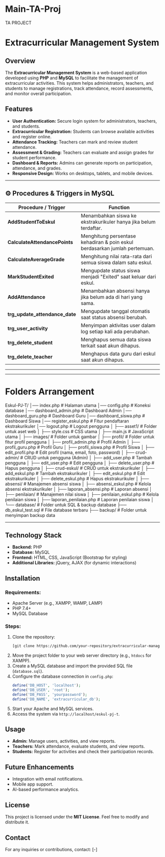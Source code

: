 # Main-TA-Proj
TA PROJECT


# Extracurricular Management System

## Overview
The **Extracurricular Management System** is a web-based application developed using **PHP** and **MySQL** to facilitate the management of extracurricular activities. This system helps administrators, teachers, and students to manage registrations, track attendance, record assessments, and monitor overall participation.

## Features
- **User Authentication:** Secure login system for administrators, teachers, and students.
- **Extracurricular Registration:** Students can browse available activities and register online.
- **Attendance Tracking:** Teachers can mark and review student attendance.
- **Assessment & Grading:** Teachers can evaluate and assign grades for student performance.
- **Dashboard & Reports:** Admins can generate reports on participation, attendance, and grades.
- **Responsive Design:** Works on desktops, tablets, and mobile devices.

---

## ⚙️ Procedures & Triggers in MySQL
| Procedure / Trigger         | Function |
|-----------------------------|-------------------------------------------------------------|
| **AddStudentToEskul**       | Menambahkan siswa ke ekstrakurikuler hanya jika belum terdaftar. |
| **CalculateAttendancePoints** | Menghitung persentase kehadiran & poin eskul berdasarkan jumlah pertemuan. |
| **CalculateAverageGrade**    | Menghitung nilai rata-rata dari semua siswa dalam satu eskul. |
| **MarkStudentExited**       | Mengupdate status siswa menjadi "Exited" saat keluar dari eskul. |
| **AddAttendance**           | Menambahkan absensi hanya jika belum ada di hari yang sama. |
| **trg_update_attendance_date** | Mengupdate tanggal otomatis saat status absensi berubah. |
| **trg_user_activity**       | Menyimpan aktivitas user dalam log setiap kali ada perubahan. |
| **trg_delete_student**      | Menghapus semua data siswa terkait saat akun dihapus. |
| **trg_delete_teacher**      | Menghapus data guru dari eskul saat akun dihapus. |

---


---

# Folders Arrangement
Eskul-PJ-T/
│── index.php                     # Halaman utama
│── config.php                     # Koneksi database
│── dashboard_admin.php            # Dashboard Admin
│── dashboard_guru.php             # Dashboard Guru
│── dashboard_siswa.php            # Dashboard Siswa
│── register_eskul.php             # Fitur pendaftaran ekstrakurikuler
│── logout.php                     # Logout pengguna
│
├── asset1/                        # Folder untuk aset web
│   ├── style.css                  # CSS utama
│   ├── main.js                    # JavaScript utama
│   ├── images/                    # Folder untuk gambar
│
├── profil/                        # Folder untuk fitur profil pengguna
│   ├── profil_admin.php           # Profil Admin
│   ├── profil_guru.php            # Profil Guru
│   ├── profil_siswa.php           # Profil Siswa
│   ├── edit_profil.php            # Edit profil (nama, email, foto, password)
│
├── crud-admin/                    # CRUD untuk pengguna (Admin)
│   ├── add_user.php               # Tambah pengguna
│   ├── edit_user.php              # Edit pengguna
│   ├── delete_user.php            # Hapus pengguna
│
├── crud-eskul/                    # CRUD untuk ekstrakurikuler
│   ├── add_eskul.php              # Tambah ekstrakurikuler
│   ├── edit_eskul.php             # Edit ekstrakurikuler
│   ├── delete_eskul.php           # Hapus ekstrakurikuler
│
├── absensi/                        # Manajemen absensi siswa
│   ├── absensi_eskul.php          # Kelola absensi ekstrakurikuler
│   ├── laporan_absensi.php        # Laporan absensi
│
├── penilaian/                      # Manajemen nilai siswa
│   ├── penilaian_eskul.php        # Kelola penilaian siswa
│   ├── laporan_penilaian.php      # Laporan penilaian siswa
│
└── database/                       # Folder untuk SQL & backup database
    ├── db_eskul_test.sql           # File database terbaru
    ├── backup/                     # Folder untuk menyimpan backup data

---


## Technology Stack
- **Backend:** PHP
- **Database:** MySQL
- **Frontend:** HTML, CSS, JavaScript (Bootstrap for styling)
- **Additional Libraries:** jQuery, AJAX (for dynamic interactions)

## Installation
### Requirements:
- Apache Server (e.g., XAMPP, WAMP, LAMP)
- PHP 7.4+
- MySQL Database

### Steps:
1. Clone the repository:
   ```sh
   [git clone https://github.com/your-repository/extracurricular-management.git](https://github.com/Muh-P/Main-TA-Proj.git)
   ```
2. Move the project folder to your web server directory (e.g., `htdocs` for XAMPP).
3. Create a MySQL database and import the provided SQL file (`database.sql`).
4. Configure the database connection in `config.php`:
   ```php
   define('DB_HOST', 'localhost');
   define('DB_USER', 'root');
   define('DB_PASS', 'yourpassword');
   define('DB_NAME', 'extracurricular_db');
   ```
5. Start your Apache and MySQL services.
6. Access the system via `http://localhost/eskul-pj-t`.

## Usage
- **Admin:** Manage users, activities, and view reports.
- **Teachers:** Mark attendance, evaluate students, and view reports.
- **Students:** Register for activities and check their participation records.

## Future Enhancements
- Integration with email notifications.
- Mobile app support.
- AI-based performance analytics.


## License
This project is licensed under the **MIT License**. Feel free to modify and distribute it.

## Contact
For any inquiries or contributions, contact: [-]

